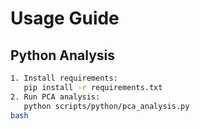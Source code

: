 # Usage Guide

## Python Analysis
```bash
1. Install requirements:
   pip install -r requirements.txt
2. Run PCA analysis:
   python scripts/python/pca_analysis.py
bash
